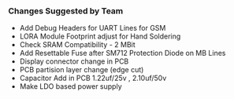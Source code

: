 ### Changes Suggested by Team
- Add Debug Headers for UART Lines for GSM
- LORA Module Footprint adjust for Hand Soldering
- Check SRAM Compatibility - 2 MBit
- Add Resettable Fuse after SM712 Protection Diode on MB Lines
- Display connector change in PCB
- PCB partision layer change (edge cut)
- Capacitor Add in PCB 1.22uf/25v , 2.10uf/50v
- Make LDO based power supply
